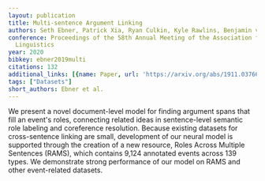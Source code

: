 ```yaml
---
layout: publication
title: Multi-sentence Argument Linking
authors: Seth Ebner, Patrick Xia, Ryan Culkin, Kyle Rawlins, Benjamin van Durme
conference: Proceedings of the 58th Annual Meeting of the Association for Computational
  Linguistics
year: 2020
bibkey: ebner2019multi
citations: 132
additional_links: [{name: Paper, url: 'https://arxiv.org/abs/1911.03766'}]
tags: ["Datasets"]
short_authors: Ebner et al.
---
```

We present a novel document-level model for finding argument spans that fill
an event's roles, connecting related ideas in sentence-level semantic role
labeling and coreference resolution. Because existing datasets for
cross-sentence linking are small, development of our neural model is supported
through the creation of a new resource, Roles Across Multiple Sentences (RAMS),
which contains 9,124 annotated events across 139 types. We demonstrate strong
performance of our model on RAMS and other event-related datasets.
